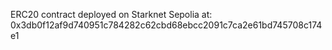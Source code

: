 ERC20 contract deployed on Starknet Sepolia at: 0x3db0f12af9d740951c784282c62cbd68ebcc2091c7ca2e61bd745708c174e1